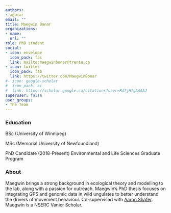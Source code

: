```yaml
---
authors:
- aguiar
email: ""
title: Maegwin Bonar
organizations:
- name: 
  url: ""
role: PhD student
social:
- icon: envelope
  icon_pack: fas
  link: mailto:maegwinbonar@trentu.ca
- icon: twitter
  icon_pack: fab
  link: https://twitter.com/MaegwinBonar
#- icon: google-scholar
#  icon_pack: ai
#  link: https://scholar.google.ca/citations?user=Rd7jH7gAAAAJ
superuser: false
user_groups:
- The Team
---
```


### Education

BSc (University of Winnipeg)

MSc (Memorial University of Newfoundland)

PhD Candidate (2018-Present) Environmental and Life Sciences Graduate Program

### About
Maegwin brings a strong background in ecological theory and modelling to the lab, along with a passion for outreach. Maegwin’s PhD thesis focuses on integrating GPS and genomic data in wild ungulates to better understand the drivers of movement behaviour. Co-supervised with [Aaron Shafer](http://www.aaronshafer.ca/). Maegwin is a NSERC Vanier Scholar.
